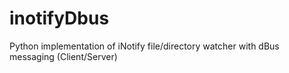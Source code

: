inotifyDbus
===========

Python implementation of iNotify file/directory watcher with dBus messaging (Client/Server)
